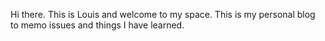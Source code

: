 Hi there. This is Louis and welcome to my space.
This is my personal blog to memo issues and things I have learned.
